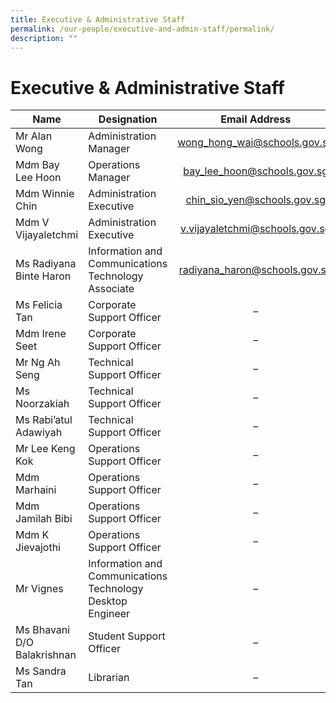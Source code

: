 ```yaml
---
title: Executive & Administrative Staff
permalink: /our-people/executive-and-admin-staff/permalink/
description: ""
---
```


Executive & Administrative Staff
================================

| Name  | Designation  | Email Address  |
|---|---|:---:|
| Mr Alan Wong | Administration Manager | wong_hong_wai@schools.gov.sg |
| Mdm Bay Lee Hoon | Operations Manager | bay_lee_hoon@schools.gov.sg |
| Mdm Winnie Chin | Administration Executive | chin_sio_yen@schools.gov.sg |
| Mdm V Vijayaletchmi | Administration Executive | v.vijayaletchmi@schools.gov.sg |
| Ms Radiyana Binte Haron | Information and Communications Technology Associate | radiyana_haron@schools.gov.sg |
| Ms Felicia Tan | Corporate Support Officer | – |
| Mdm Irene Seet | Corporate Support Officer | – |
| Mr Ng Ah Seng | Technical Support Officer | – |
| Ms Noorzakiah | Technical Support Officer | – |
| Ms Rabi’atul Adawiyah | Technical Support Officer | – |
| Mr Lee Keng Kok | Operations Support Officer | – |
| Mdm Marhaini | Operations Support Officer | – |
| Mdm Jamilah Bibi | Operations Support Officer | – |
| Mdm K Jievajothi | Operations Support Officer | – |
| Mr Vignes | Information and Communications Technology Desktop Engineer | – |
| Ms Bhavani D/O Balakrishnan | Student Support Officer | – |
| Ms Sandra Tan | Librarian | – |